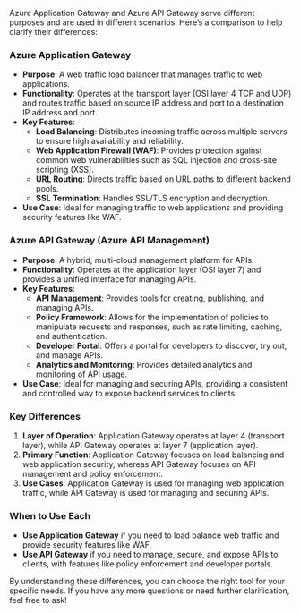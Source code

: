 Azure Application Gateway and Azure API Gateway serve different purposes and are used in different scenarios. Here’s a comparison to help clarify their differences:

### **Azure Application Gateway**

- **Purpose**: A web traffic load balancer that manages traffic to web applications.
- **Functionality**: Operates at the transport layer (OSI layer 4 TCP and UDP) and routes traffic based on source IP address and port to a destination IP address and port.
- **Key Features**:
  - **Load Balancing**: Distributes incoming traffic across multiple servers to ensure high availability and reliability.
  - **Web Application Firewall (WAF)**: Provides protection against common web vulnerabilities such as SQL injection and cross-site scripting (XSS).
  - **URL Routing**: Directs traffic based on URL paths to different backend pools.
  - **SSL Termination**: Handles SSL/TLS encryption and decryption.
- **Use Case**: Ideal for managing traffic to web applications and providing security features like WAF.

### **Azure API Gateway (Azure API Management)**

- **Purpose**: A hybrid, multi-cloud management platform for APIs.
- **Functionality**: Operates at the application layer (OSI layer 7) and provides a unified interface for managing APIs.
- **Key Features**:
  - **API Management**: Provides tools for creating, publishing, and managing APIs.
  - **Policy Framework**: Allows for the implementation of policies to manipulate requests and responses, such as rate limiting, caching, and authentication.
  - **Developer Portal**: Offers a portal for developers to discover, try out, and manage APIs.
  - **Analytics and Monitoring**: Provides detailed analytics and monitoring of API usage.
- **Use Case**: Ideal for managing and securing APIs, providing a consistent and controlled way to expose backend services to clients.

### **Key Differences**

1. **Layer of Operation**: Application Gateway operates at layer 4 (transport layer), while API Gateway operates at layer 7 (application layer).
2. **Primary Function**: Application Gateway focuses on load balancing and web application security, whereas API Gateway focuses on API management and policy enforcement.
3. **Use Cases**: Application Gateway is used for managing web application traffic, while API Gateway is used for managing and securing APIs.

### **When to Use Each**

- **Use Application Gateway** if you need to load balance web traffic and provide security features like WAF.
- **Use API Gateway** if you need to manage, secure, and expose APIs to clients, with features like policy enforcement and developer portals.

By understanding these differences, you can choose the right tool for your specific needs. If you have any more questions or need further clarification, feel free to ask!
